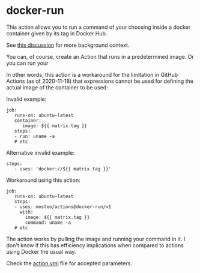# docker-run

This action allows you to run a command of your choosing inside a docker
container given by its tag in Docker Hub. 

See [this
discussion](https://github.community/t/expressions-in-docker-uri/16271) for
more background context.

You can, of course, create an Action that runs in a predetermined image. Or you
can run your 

In other words, this action is a workaround for the limitation in GitHub
Actions (as of 2020-11-18) that expressions cannot be used for defining the
actual image of the container to be used:

Invalid example:

```
job:
   runs-on: ubuntu-latest
   container: 
      image: ${{ matrix.tag }}
   steps: 
   - run: uname -a
   # etc
```

Alternative invalid example:
```
steps:
   - uses: 'docker://${{ matrix.tag }}'
```

Workaround using this action:
```
job:
   runs-on: ubuntu-latest
   steps:
   - uses: mosteo/actions@docker-run/v1
     with:
       image: ${{ matrix.tag }}
       command: uname -a
   # etc
```

The action works by pulling the image and running your command in it. I don't
know if this has efficiency implications when compared to actions using Docker
the usual way.

Check the [action.yml](action.yml) file for accepted parameters.
